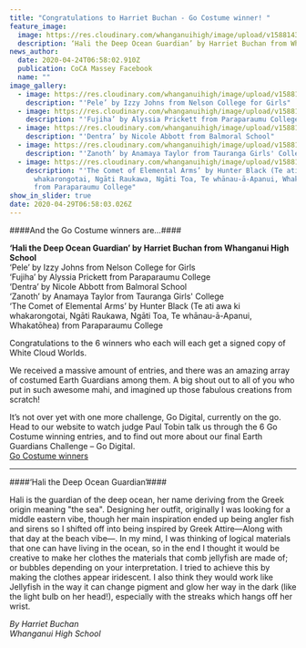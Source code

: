 ```yaml
---
title: "Congratulations to Harriet Buchan - Go Costume winner! "
feature_image:
  image: https://res.cloudinary.com/whanganuihigh/image/upload/v1588143581/News/Visual_Arts._Harriet_Buchan.png
  description: ‘Hali the Deep Ocean Guardian’ by Harriet Buchan from Whanganui High School
news_author:
  date: 2020-04-24T06:58:02.910Z
  publication: CoCA Massey Facebook
  name: ""
image_gallery:
  - image: https://res.cloudinary.com/whanganuihigh/image/upload/v1588145547/News/2._Pele_by_Izzy_Johns_from_Nelson_College_for_Girls.jpg
    description: "'Pele’ by Izzy Johns from Nelson College for Girls"
  - image: https://res.cloudinary.com/whanganuihigh/image/upload/v1588145563/News/3._Fujiha_by_Alyssia_Prickett_from_Paraparaumu_College.jpg
    description: "'Fujiha’ by Alyssia Prickett from Paraparaumu College"
  - image: https://res.cloudinary.com/whanganuihigh/image/upload/v1588145580/News/4._Dentra_by_Nicole_Abbott_from_Balmoral_School.jpg
    description: "'Dentra’ by Nicole Abbott from Balmoral School"
  - image: https://res.cloudinary.com/whanganuihigh/image/upload/v1588145620/News/5._Zanoth_by_Anamaya_Taylor_from_Tauranga_Girls_College.jpg
    description: "'Zanoth’ by Anamaya Taylor from Tauranga Girls' College"
  - image: https://res.cloudinary.com/whanganuihigh/image/upload/v1588145640/News/6._The_Comet_of_Elemental_Arms_by_Hunter_Black.jpg
    description: "'The Comet of Elemental Arms’ by Hunter Black (Te ati awa ki
      whakarongotai, Ngāti Raukawa, Ngāti Toa, Te whānau-ā-Apanui, Whakatōhea)
      from Paraparaumu College"
show_in_slider: true
date: 2020-04-29T06:58:03.026Z
---
```

####And the Go Costume winners are…####

**‘Hali the Deep Ocean Guardian’ by Harriet Buchan from Whanganui High School**  
‘Pele’ by Izzy Johns from Nelson College for Girls  
‘Fujiha’ by Alyssia Prickett from Paraparaumu College  
‘Dentra’ by Nicole Abbott from Balmoral School  
‘Zanoth’ by Anamaya Taylor from Tauranga Girls' College  
‘The Comet of Elemental Arms’ by Hunter Black (Te ati awa ki whakarongotai, Ngāti Raukawa, Ngāti Toa, Te whānau-ā-Apanui, Whakatōhea) from Paraparaumu College

Congratulations to the 6 winners who each will each get a signed copy of White Cloud Worlds.

We received a massive amount of entries, and there was an amazing array of costumed Earth Guardians among them. A big shout out to all of you who put in such awesome mahi, and imagined up those fabulous creations from scratch!

It’s not over yet with one more challenge, Go Digital, currently on the go. Head to our website to watch judge Paul Tobin talk us through the 6 Go Costume winning entries, and to find out more about our final Earth Guardians Challenge – Go Digital.  
[Go Costume winners](https://l.facebook.com/l.php?u=https%3A%2F%2Fcreative.massey.ac.nz%2Fearthguardiansjunior%2Fgo-costume-winners%2F%3Ffbclid%3DIwAR0si2Aq3JLMtVWGw2GbcC1Zr_zQ8PCc-NQJj4uUCQBl5omASLT0FwwSj0A&h=AT39W3vVXJiAJtudTMNw61CEBwz9vVhiNEhqxnaH56Fg9PdEudWhOskmVnm1unafl1iHj_h1RgRkxa6m1EWOL70C0wbWYjPOP5txTw3IDYqDV7pNFqmHZdJuM4dDxUnF6EJPEOI8mLQBrg4YOmp8DoA1mwGN1kx0DwDhBryTn9tRoxAaSx8O12OHYXiJ88CQPTF1AmFilurT7z7pz-aooZA3KTCLay4TFah9oDvG1L8IYuUhVhKbfYHD7YdmmebYsOXhXIHYfUHc07_Y8ANu1lgq1Omb5EapcWS8SKCcaDrtKb28sylje1OcPuzWoQt6d8cdnVroTIujqvwexwHHPybXFxfGX5ybDYXaCiMEjfJhn2k0mwvMZWGxyQY_kOy6trZhNWzRURE2Ve_X8X-S50uCCdk5XEmaGgla1QmtC_2KEc12WezT4GCSzEU-RCaLYhMYgBtLo4JChQ2ujYpCP0RUI7A90xTuCAwG0f_twMOTbSTBlKro8FBz-ymzMQ8cyMmyF_pLLCvpi4YaedufEVvY0IY9-wQSdXU1SkwILbTRoMu_XYLNA54FzzmUkhQqyIbwLo2MCicEjHr73kpHNt8sFJ0evo3e2JPDruOObA1P8oTqmcHKsbtKBKBRXVVMrLzMJBk6ITuju5_L8wzQ34D334cCJsh4yFvswueNfJeqYLoQegV3rbfcCdOjxMbUGho3dEDbCmQHnsiVNcATIJBLk0-JzbARCO8VODzN81dOTKguuDHKfD6NQ029XcfxPhqwji7AAyFvjPrJ1Ks0GfripJTaCogDO6ESaBfCiW6jYzoqXVe3SfvrXChsnTyoAKg539LvZm-cVdFjiqYZX2nGj2m-IQDJAt7O)

 
- - -

####‘Hali the Deep Ocean Guardian’####

Hali is the guardian of the deep ocean, her name deriving from the Greek origin meaning "the sea". Designing her outfit, originally I was looking for a middle eastern vibe, though her main inspiration ended up being angler fish and sirens so I shifted off into being inspired by Greek Attire—Along with that day at the beach vibe—. In my mind, I was thinking of logical materials that one can have living in the ocean, so in the end I thought it would be creative to make her clothes the materials that comb jellyfish are made of; or bubbles depending on your interpretation. I tried to achieve this by making the clothes appear iridescent. I also think they would work like Jellyfish in the way it can change pigment and glow her way in the dark (like the light bulb on her head!), especially with the streaks which hangs off her wrist.

_By Harriet Buchan_  
_Whanganui High School_